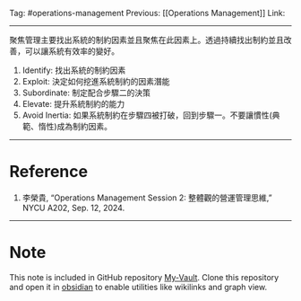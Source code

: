 Tag: #operations-management 
Previous: [[Operations Management]]
Link: 

---

聚焦管理主要找出系統的制約因素並且聚焦在此因素上。透過持續找出制約並且改善，可以讓系統有效率的變好。

1. Identify: 找出系統的制約因素
2. Exploit: 決定如何挖進系統制約的因素潛能
3. Subordinate: 制定配合步驟二的決策
4. Elevate: 提升系統制約的能力
5. Avoid Inertia: 如果系統制約在步驟四被打破，回到步驟一。不要讓慣性(典範、惰性)成為制約因素。

---

# Reference

1. 李榮貴, “Operations Management Session 2: 整體觀的營運管理思維,” NYCU A202, Sep. 12, 2024.

---

# Note

This note is included in GitHub repository [My-Vault](https://github.com/LittleD3092/My-Vault.git). Clone this repository and open it in [obsidian](https://obsidian.md/) to enable utilities like wikilinks and graph view.